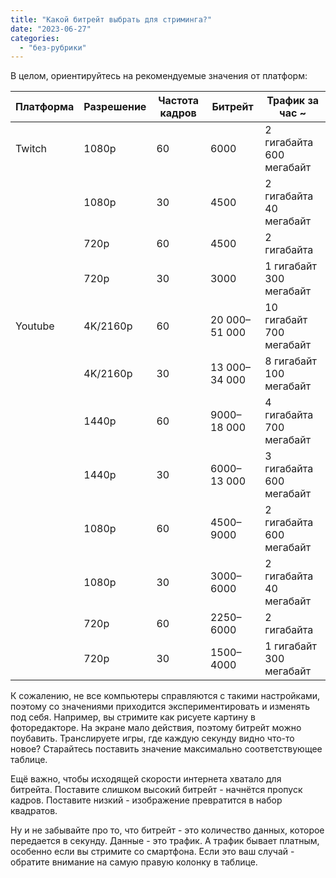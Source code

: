 ```yaml
---
title: "Какой битрейт выбрать для стриминга?"
date: "2023-06-27"
categories: 
  - "без-рубрики"
---
```


В целом, ориентируйтесь на рекомендуемые значения от платформ:

| Платформа | Разрешение | Частота кадров | Битрейт | Трафик за час ~ |
| --- | --- | --- | --- | --- |
| Twitch | 1080p | 60 | 6000 | 2 гигабайта 600 мегабайт |
|  | 1080p | 30 | 4500 | 2 гигабайта 40 мегабайт |
|  | 720p | 60 | 4500  | 2 гигабайта |
|  | 720p | 30 | 3000  | 1 гигабайт 300 мегабайт |
| Youtube | 4K/2160p | 60 | 20 000–51 000 | 10 гигабайт 700 мегабайт |
|  | 4K/2160p | 30 | 13 000–34 000 | 8 гигабайт 100 мегабайт |
|  | 1440p | 60 | 9000–18 000 | 4 гигабайта 700 мегабайт |
|  | 1440p | 30 | 6000–13 000 | 3 гигабайта 600 мегабайт |
|  | 1080p | 60 | 4500–9000 | 2 гигабайта 600 мегабайт |
|  | 1080p | 30 | 3000–6000 | 2 гигабайта 40 мегабайт |
|  | 720p | 60 | 2250–6000 | 2 гигабайта |
|  | 720p | 30 | 1500–4000 | 1 гигабайт 300 мегабайт |

К сожалению, не все компьютеры справляются с такими настройками, поэтому со значениями приходится экспериментировать и изменять под себя. Например, вы стримите как рисуете картину в фоторедакторе. На экране мало действия, поэтому битрейт можно поубавить. Транслируете игры, где каждую секунду видно что-то новое? Старайтесь поставить значение максимально соответствующее таблице.

Ещё важно, чтобы исходящей скорости интернета хватало для битрейта. Поставите слишком высокий битрейт - начнётся пропуск кадров. Поставите низкий - изображение превратится в набор квадратов.

Ну и не забывайте про то, что битрейт - это количество данных, которое передается в секунду. Данные - это трафик. А трафик бывает платным, особенно если вы стримите со смартфона. Если это ваш случай - обратите внимание на самую правую колонку в таблице.
